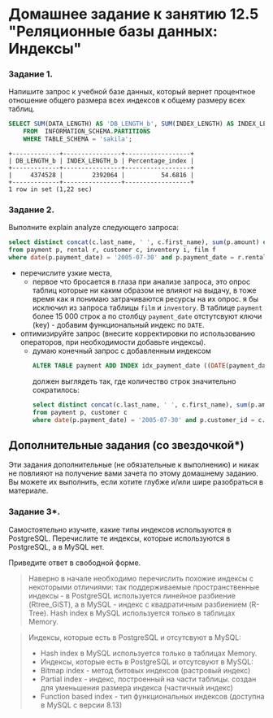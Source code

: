 # Домашнее задание к занятию 12.5 "Реляционные базы данных: Индексы"

### Задание 1.

Напишите запрос к учебной базе данных, который вернет процентное отношение общего размера всех индексов к общему размеру всех таблиц.
```sql
SELECT SUM(DATA_LENGTH) AS 'DB_LENGTH_b', SUM(INDEX_LENGTH) AS INDEX_LENGTH_b, SUM(INDEX_LENGTH) / SUM(DATA_LENGTH) * 100 AS Percentage_index
    FROM  INFORMATION_SCHEMA.PARTITIONS
    WHERE TABLE_SCHEMA = 'sakila';
```
```
+-------------+----------------+------------------+
| DB_LENGTH_b | INDEX_LENGTH_b | Percentage_index |
+-------------+----------------+------------------+
|     4374528 |        2392064 |          54.6816 |
+-------------+----------------+------------------+
1 row in set (1,22 sec)
```
### Задание 2.

Выполните explain analyze следующего запроса:
```sql
select distinct concat(c.last_name, ' ', c.first_name), sum(p.amount) over (partition by c.customer_id, f.title)
from payment p, rental r, customer c, inventory i, film f
where date(p.payment_date) = '2005-07-30' and p.payment_date = r.rental_date and r.customer_id = c.customer_id and i.inventory_id = r.inventory_id
```
- перечислите узкие места,
    - первое что бросается в глаза при анализе запроса, это опрос таблиц которые ни каким образом не влияют на выдачу, в тоже время как я понимаю затрачиваются ресурсы на их опрос. я бы исключил из запроса таблицы  ```film```  и ```inventory```. В таблице  ```payment``` более 15 000 строк а по столбцу ```payment_date``` отстутсвуют ключи (key) - добавим функциональный индекс по ```DATE```.
- оптимизируйте запрос (внесите корректировки по использованию операторов, при необходимости добавьте индексы).
    - думаю конечный запрос c добавленным индексом 
        ```sql
        ALTER TABLE payment ADD INDEX idx_payment_date ((DATE(payment_date)));
        ```
        должен выглядеть так, где количество строк значительно сократилось:
        ```sql
        select distinct concat(c.last_name, ' ', c.first_name), sum(p.amount) over (partition by c.customer_id)
        from payment p, customer c
        where date(p.payment_date) = '2005-07-30' and p.customer_id = c.customer_id;
        ```
## Дополнительные задания (со звездочкой*)
Эти задания дополнительные (не обязательные к выполнению) и никак не повлияют на получение вами зачета по этому домашнему заданию. Вы можете их выполнить, если хотите глубже и/или шире разобраться в материале.

### Задание 3*.

Самостоятельно изучите, какие типы индексов используются в PostgreSQL. Перечислите те индексы, которые используются в PostgreSQL, а в MySQL нет.

Приведите ответ в свободной форме.

>Наверно в начале необходимо перечислить похожие индексы с некоторыми отличиями: так поддерживаемые пространственные индексы - в PostgreSQL используется линейное разбиение (Rtree_GiST), а в MySQL - индекс с квадратичным разбиением (R-Tree). Hash index в MySQL используется только в таблицах Memory.
 
 >Индексы, которые есть в PostgreSQL и отсутсвуют в MySQL:
  >- Hash index в MySQL используется только в таблицах Memory.
  >- Индексы, которые есть в PostgreSQL и отсутсвуют в MySQL:
  >- Bitmap index - метод битовых индексов (растровый индекс)
  >- Partial index - индекс, построенный на части таблицы. создан для уменьшения размера индекса (частичный индекс)
  >- Function based index - тип функциональных индексов (доступна в MySQL с версии 8.13)
 
